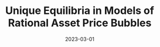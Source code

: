 ---
title: "Unique Equilibria in Models of Rational Asset Price Bubbles"
collection: publications
link: https://arxiv.org/abs/2303.05636
date: 2023-03-01
coauthor: "Tomohiro Hirano"
---